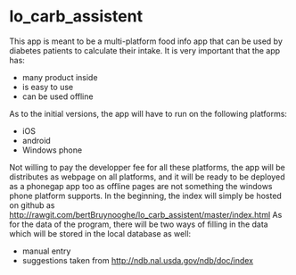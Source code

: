 lo_carb_assistent
=================
This app is meant to be a multi-platform food info app that can be used by diabetes patients to calculate their intake.
It is very important that the app has:
* many product inside
* is easy to use
* can be used offline

As to the initial versions, the app will have to run on the following platforms:
* iOS
* android
* Windows phone

Not willing to pay the developper fee for all these platforms, the app will be distributes as webpage on all platforms,
and it will be ready to be deployed as a phonegap app too as offline pages are not something the windows phone platform supports.
In the beginning, the index will simply be hosted on github as http://rawgit.com/bertBruynooghe/lo_carb_assistent/master/index.html
As for the data of the program, there will be two ways of filling in the data which will be stored in the local database as well:
* manual entry
* suggestions taken from http://ndb.nal.usda.gov/ndb/doc/index
